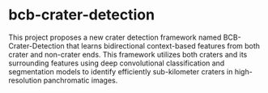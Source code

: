 # bcb-crater-detection
This project proposes a new crater detection framework named BCB-Crater-Detection that learns bidirectional context-based features from both crater and non-crater ends.  This framework utilizes both craters and its surrounding features using deep convolutional classification and segmentation models to identify efficiently sub-kilometer craters in high-resolution panchromatic images.
